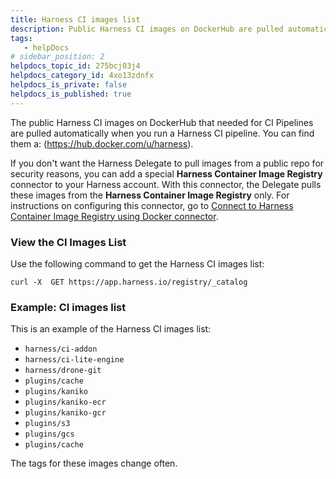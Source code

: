 ```yaml
---
title: Harness CI images list
description: Public Harness CI images on DockerHub are pulled automatically when you run Harness CI pipelines.
tags:
   - helpDocs
# sidebar_position: 2
helpdocs_topic_id: 275bcj03j4
helpdocs_category_id: 4xo13zdnfx
helpdocs_is_private: false
helpdocs_is_published: true
---
```


The public Harness CI images on DockerHub that needed for CI Pipelines are pulled automatically when you run a Harness CI pipeline. You can find them a: (https://hub.docker.com/u/harness).

If you don't want the Harness Delegate to pull images from a public repo for security reasons, you can add a special **Harness Container Image Registry** connector to your Harness account. With this connector, the Delegate pulls these images from the **Harness Container Image Registry** only. For instructions on configuring this connector, go to [Connect to Harness Container Image Registry using Docker connector](../../platform/7_Connectors/connect-to-harness-container-image-registry-using-docker-connector.md).

### View the CI Images List

Use the following command to get the Harness CI images list:

```
curl -X  GET https://app.harness.io/registry/_catalog
```

### Example: CI images list

This is an example of the Harness CI images list:

* `harness/ci-addon`
* `harness/ci-lite-engine`
* `harness/drone-git`
* `plugins/cache`
* `plugins/kaniko`
* `plugins/kaniko-ecr`
* `plugins/kaniko-gcr`
* `plugins/s3`
* `plugins/gcs`
* `plugins/cache`

The tags for these images change often.